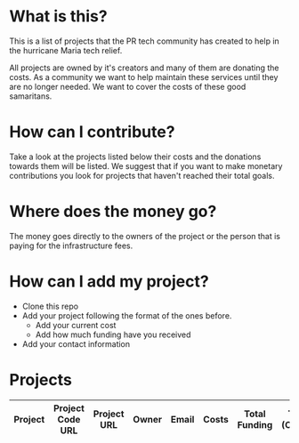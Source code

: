 # What is this?

This is a list of projects that the PR tech community has created to help in the hurricane Maria tech relief.

All projects are owned by it's creators and many of them are donating the costs. As a community we want to help maintain these services until they are no longer needed. We want to cover the costs of these good samaritans.

# How can I contribute?

Take a look at the projects listed below their costs and the donations towards them will be listed. We suggest that if you want to make monetary contributions you look for projects that haven't reached their total goals.

# Where does the money go?

The money goes directly to the owners of the project or the person that is paying for the infrastructure fees.

# How can I add my project?

* Clone this repo
* Add your project following the format of the ones before.
   * Add your current cost
   * Add how much funding have you received
* Add your contact information

# Projects

| Project | Project Code URL | Project URL | Owner | Email | Costs | Total Funding | Twitter (Optional) | Github (optional) |
| ------- | ---------------- | ----------- | ----- | ----- | ----- | ------------- | ------------------ | ----------------- |

